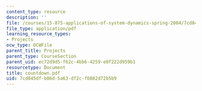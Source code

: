 ```yaml
---
content_type: resource
description: ''
file: /courses/15-875-applications-of-system-dynamics-spring-2004/7cd845dfb86d5a63df2cf6882d72b5b9_countdown.pdf
file_type: application/pdf
learning_resource_types:
- Projects
ocw_type: OCWFile
parent_title: Projects
parent_type: CourseSection
parent_uid: ec72d9d5-f62c-4bb6-4259-e0f222d959b1
resourcetype: Document
title: countdown.pdf
uid: 7cd845df-b86d-5a63-df2c-f6882d72b5b9
---
```

